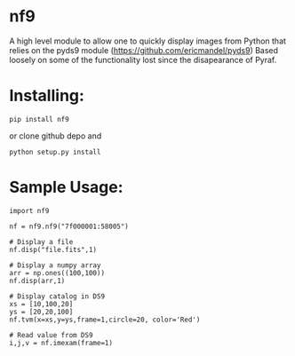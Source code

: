 # nf9

A high level module to allow one to quickly display images from Python that relies on the pyds9 module (https://github.com/ericmandel/pyds9)
Based loosely on some of the functionality lost since the disapearance of Pyraf.


# Installing: #
```
pip install nf9
```

or clone github depo and
```
python setup.py install
```

# Sample Usage: #
```
import nf9

nf = nf9.nf9("7f000001:58005")

# Display a file
nf.disp("file.fits",1)

# Display a numpy array
arr = np.ones((100,100))
nf.disp(arr,1)

# Display catalog in DS9
xs = [10,100,20]
ys = [20,20,100]
nf.tvm(x=xs,y=ys,frame=1,circle=20, color='Red')

# Read value from DS9
i,j,v = nf.imexam(frame=1) 
```
